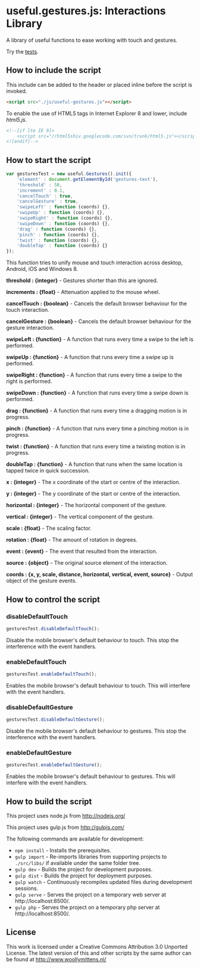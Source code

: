 # useful.gestures.js: Interactions Library

A library of useful functions to ease working with touch and gestures.

Try the <a href="http://www.woollymittens.nl/default.php?url=useful-gestures">tests</a>.

## How to include the script

This include can be added to the header or placed inline before the script is invoked.

```html
<script src="./js/useful-gestures.js"></script>
```

To enable the use of HTML5 tags in Internet Explorer 8 and lower, include *html5.js*.

```html
<!--[if lte IE 9]>
	<script src="//html5shiv.googlecode.com/svn/trunk/html5.js"></script>
<![endif]-->
```

## How to start the script

```javascript
var gesturesTest = new useful.Gestures().init({
	'element' : document.getElementById('gestures-test'),
	'threshold' : 50,
	'increment' : 0.1,
	'cancelTouch' : true,
	'cancelGesture' : true,
	'swipeLeft' : function (coords) {},
	'swipeUp' : function (coords) {},
	'swipeRight' : function (coords) {},
	'swipeDown' : function (coords) {},
	'drag' : function (coords) {},
	'pinch' : function (coords) {},
	'twist' : function (coords) {},
	'doubleTap' : function (coords) {}
});
```

This function tries to unify mouse and touch interaction across desktop, Android, iOS and Windows 8.

**threshold : {integer}** - Gestures shorter than this are ignored.

**increments : {float}** - Attenuation applied to the mouse wheel.

**cancelTouch : {boolean}** - Cancels the default browser behaviour for the touch interaction.

**cancelGesture : {boolean}** - Cancels the default browser behaviour for the gesture interaction.

**swipeLeft : {function}** - A function that runs every time a swipe to the left is performed.

**swipeUp : {function}** - A function that runs every time a swipe up is performed.

**swipeRight : {function}** - A function that runs every time a swipe to the right is performed.

**swipeDown : {function}** - A function that runs every time a swipe down is performed.

**drag : {function}** - A function that runs every time a dragging motion is in progress.

**pinch : {function}** - A function that runs every time a pinching motion is in progress.

**twist : {function}** - A function that runs every time a twisting motion is in progress.

**doubleTap : {function}** - A function that runs when the same location is tapped twice in quick succession.

**x : {integer}** - The x coordinate of the start or centre of the interaction.

**y : {integer}** - The y coordinate of the start or centre of the interaction.

**horizontal : {integer}** - The horizontal component of the gesture.

**vertical : {integer}** - The vertical component of the gesture.

**scale : {float}** - The scaling factor.

**rotation : {float}** - The amount of rotation in degrees.

**event : {event}** - The event that resulted from the interaction.

**source : {object}** - The original source element of the interaction.

**coords : {x, y, scale, distance, horizontal, vertical, event, source}** - Output object of the gesture events.

## How to control the script

### disableDefaultTouch

```javascript
gesturesTest.disableDefaultTouch();
```

Disable the mobile browser's default behaviour to touch. This stop the interference with the event handlers.

### enableDefaultTouch

```javascript
gesturesTest.enableDefaultTouch();
```

Enables the mobile browser's default behaviour to touch. This will interfere with the event handlers.

### disableDefaultGesture

```javascript
gesturesTest.disableDefaultGesture();
```

Disable the mobile browser's default behaviour to gestures. This stop the interference with the event handlers.

### enableDefaultGesture

```javascript
gesturesTest.enableDefaultGesture();
```

Enables the mobile browser's default behaviour to gestures. This will interfere with the event handlers.

## How to build the script

This project uses node.js from http://nodejs.org/

This project uses gulp.js from http://gulpjs.com/

The following commands are available for development:
+ `npm install` - Installs the prerequisites.
+ `gulp import` - Re-imports libraries from supporting projects to `./src/libs/` if available under the same folder tree.
+ `gulp dev` - Builds the project for development purposes.
+ `gulp dist` - Builds the project for deployment purposes.
+ `gulp watch` - Continuously recompiles updated files during development sessions.
+ `gulp serve` - Serves the project on a temporary web server at http://localhost:8500/.
+ `gulp php` - Serves the project on a temporary php server at http://localhost:8500/.

## License

This work is licensed under a Creative Commons Attribution 3.0 Unported License. The latest version of this and other scripts by the same author can be found at http://www.woollymittens.nl/
